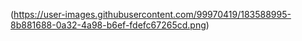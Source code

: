 

(https://user-images.githubusercontent.com/99970419/183588995-8b881688-0a32-4a98-b6ef-fdefc67265cd.png)




